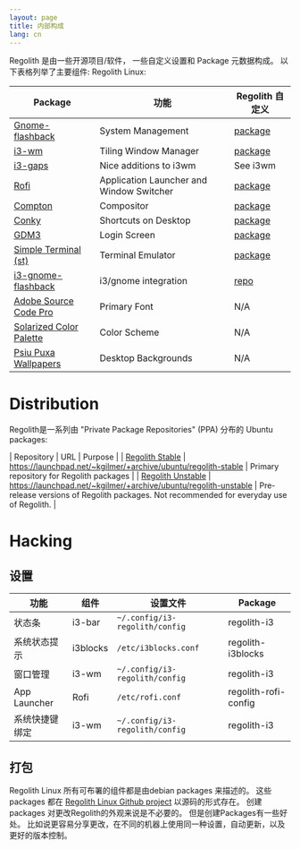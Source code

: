 ```yaml
---
layout: page
title: 内部构成
lang: cn
---
```


Regolith 是由一些开源项目/软件， 一些自定义设置和 Package 元数据构成。 以下表格列举了主要组件:
Regolith Linux:  

| Package | 功能 | Regolith 自定义 |
|---------|----------|------------------------|
|[Gnome-flashback](https://wiki.gnome.org/Projects/GnomeFlashback)|System Management|[package](https://github.com/regolith-linux/regolith-gnome-flashback)|
|[i3-wm](https://i3wm.org/)|Tiling Window Manager|[package](https://github.com/regolith-linux/regolith-i3)|
|[i3-gaps](https://github.com/Airblader/i3)|Nice additions to i3wm|See i3wm|
|[Rofi](https://github.com/davatorium/rofi)|Application Launcher and Window Switcher|[package](https://github.com/regolith-linux/regolith-rofi-config)|
|[Compton](https://github.com/chjj/compton)|Compositor|[package](https://github.com/regolith-linux/regolith-compton-config)|
|[Conky](https://github.com/brndnmtthws/conky)|Shortcuts on Desktop|[package](https://github.com/regolith-linux/regolith-conky-config)|
|[GDM3](https://wiki.debian.org/GDM)|Login Screen|[package](https://github.com/regolith-linux/regolith-gdm3-theme)|
|[Simple Terminal (st)](https://st.suckless.org/)|Terminal Emulator|[package](https://github.com/regolith-linux/regolith-st)|
|[i3-gnome-flashback](https://github.com/deuill/i3-gnome-flashback)|i3/gnome integration|[repo](https://github.com/deuill/i3-gnome-flashback)|
|[Adobe Source Code Pro](https://github.com/adobe-fonts/source-code-pro)|Primary Font|N/A|
|[Solarized Color Palette](https://ethanschoonover.com/solarized/)|Color Scheme|N/A|
|[Psiu Puxa Wallpapers](http://wallpaper-site.webflow.io/)|Desktop Backgrounds|N/A|

# Distribution

Regolith是一系列由 "Private Package Repositories" (PPA) 分布的 Ubuntu packages:

| Repository | URL | Purpose |
| [Regolith Stable](https://launchpad.net/~kgilmer/+archive/ubuntu/regolith-stable) | https://launchpad.net/~kgilmer/+archive/ubuntu/regolith-stable | Primary repository for Regolith packages |
| [Regolith Unstable](https://launchpad.net/~kgilmer/+archive/ubuntu/regolith-unstable) | https://launchpad.net/~kgilmer/+archive/ubuntu/regolith-unstable | Pre-release versions of Regolith packages. Not recommended for everyday use of Regolith. |

# Hacking

## 设置

| 功能 | 组件 | 设置文件 | Package |
|----------|-----------|--------------------|---------|
|状态条|i3-bar|`~/.config/i3-regolith/config`|regolith-i3|
|系统状态提示|i3blocks|`/etc/i3blocks.conf`|regolith-i3blocks|
|窗口管理|i3-wm|`~/.config/i3-regolith/config`|regolith-i3|
|App Launcher|Rofi|`/etc/rofi.conf`|regolith-rofi-config|
|系统快捷键绑定|i3-wm|`~/.config/i3-regolith/config`|regolith-i3|

## 打包

Regolith Linux 所有可布署的组件都是由debian packages 来描述的。 这些 packages 都在 [Regolith Linux Github project](https://github.com/regolith-linux) 以源码的形式存在。
创建 packages 对更改Regolith的外观来说是不必要的。 但是创建Packages有一些好处。
比如说更容易分享更改，在不同的机器上使用同一种设置，自动更新，以及更好的版本控制。
